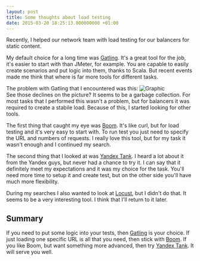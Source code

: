 ```yaml
---
layout: post
title: Some thoughts about load testing
date: 2015-03-20 18:25:13.000000000 +01:00
---
```

Recently, I helped our network team with load testing for our balancers for static content.   

My default choice for a long time was [Gatling](http://gatling.io/#/). It's a great tool for the job, it's easier to start with than JMeter, for example. You are capable to easily create scenarios and put logic into them, thanks to Scala. But recent events made me think that where is far more tools for different tasks.

The problem with Gatling that I encountered was this:
![Graphic](https://s3.eu-central-1.amazonaws.com/artemnikitin-blog-pic/balancer.png)       
See those declines on the picture? It seems to be a garbage collection. For most tasks that I performed this wasn't a problem, but for balancers it was required to create a stabile load. Because of this, I started looking for other tools.

The first thing that caught my eye was [Boom](https://github.com/rakyll/boom). It's like curl, but for load testing and it's very easy to start with. To run test you just need to specify the URL and numbers of requests. I really love this tool, but for my task it wasn't enough and I continued my search.

The second thing that I looked at was [Yandex Tank](https://github.com/yandex/yandex-tank). I heard a lot about it from the Yandex guys, but never had a chance to try it. I can say that it definitely meet my expectations and it was my choice for the task. You'll need more time to setup it and create test, but on the other side you'll have much more flexibility.  

During my searches I also wanted to look at [Locust](http://locust.io/), but I didn't do that. It seems to be a very interesting tool. I think that I'll return to it later.

## Summary        
If you need to put some logic into your tests, then [Gatling](http://gatling.io/#/) is your choice. 
If just loading one specific URL is all that you need, then stick with [Boom](https://github.com/rakyll/boom).
If you like Boom, but want something more advanced, then try [Yandex Tank](https://github.com/yandex/yandex-tank). It will serve you well.
